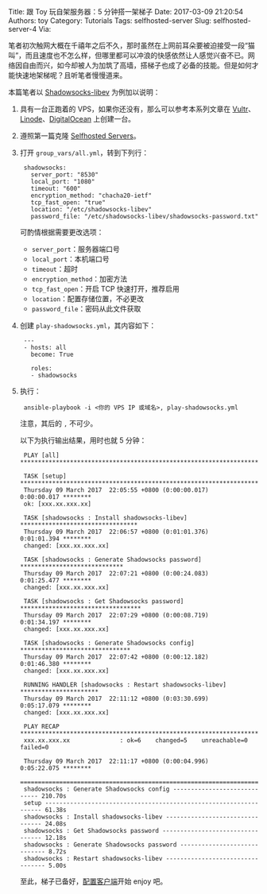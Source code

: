 Title: 跟 Toy 玩自架服务器：5 分钟搭一架梯子
Date: 2017-03-09 21:20:54
Authors: toy
Category: Tutorials
Tags: selfhosted-server
Slug: selfhosted-server-4
Via: 

笔者初次触网大概在千禧年之后不久，那时虽然在上网前耳朵要被迫接受一段“猫叫”，而且速度也不怎么样，但哪里都可以冲浪的快感依然让人感觉兴奋不已。网络因自由而兴，如今却被人为加筑了高墙，搭梯子也成了必备的技能。但是如何才能快速地架梯呢？且听笔者慢慢道来。

<!-- PELICAN_END_SUMMARY -->

本篇笔者以 [Shadowsocks-libev][1] 为例加以说明：

1. 具有一台正跑着的 VPS，如果你还没有，那么可以参考本系列文章在 [Vultr][2]、[Linode][3]、[DigitalOcean][4] 上创建一台。

2. 遵照第一篇克隆 [Selfhosted Servers][5]。

3. 打开 `group_vars/all.yml`，转到下列行：

        shadowsocks:
          server_port: "8530"
          local_port: "1080"
          timeout: "600"
          encryption_method: "chacha20-ietf"
          tcp_fast_open: "true"
          location: "/etc/shadowsocks-libev"
          password_file: "/etc/shadowsocks-libev/shadowsocks-password.txt"

    可酌情根据需要更改选项：

    + `server_port`：服务器端口号
    + `local_port`：本机端口号
    + `timeout`：超时
    + `encryption_method`：加密方法
    + `tcp_fast_open`：开启 TCP 快速打开，推荐启用
    + `location`：配置存储位置，不必更改
    + `password_file`：密码从此文件获取

4. 创建 `play-shadowsocks.yml`，其内容如下：

        ---
        - hosts: all
          become: True

          roles:
          - shadowsocks

5. 执行：

        ansible-playbook -i <你的 VPS IP 或域名>, play-shadowsocks.yml

    注意，其后的 `,` 不可少。

    以下为执行输出结果，用时也就 5 分钟：

        PLAY [all] *********************************************************************

        TASK [setup] *******************************************************************
        Thursday 09 March 2017  22:05:55 +0800 (0:00:00.017)       0:00:00.017 ********
        ok: [xxx.xx.xxx.xx]

        TASK [shadowsocks : Install shadowsocks-libev] *********************************
        Thursday 09 March 2017  22:06:57 +0800 (0:01:01.376)       0:01:01.394 ********
        changed: [xxx.xx.xxx.xx]

        TASK [shadowsocks : Generate Shadowsocks password] *****************************
        Thursday 09 March 2017  22:07:21 +0800 (0:00:24.083)       0:01:25.477 ********
        changed: [xxx.xx.xxx.xx]

        TASK [shadowsocks : Get Shadowsocks password] **********************************
        Thursday 09 March 2017  22:07:29 +0800 (0:00:08.719)       0:01:34.197 ********
        changed: [xxx.xx.xxx.xx]

        TASK [shadowsocks : Generate Shadowsocks config] *******************************
        Thursday 09 March 2017  22:07:42 +0800 (0:00:12.182)       0:01:46.380 ********
        changed: [xxx.xx.xxx.xx]

        RUNNING HANDLER [shadowsocks : Restart shadowsocks-libev] **********************
        Thursday 09 March 2017  22:11:12 +0800 (0:03:30.699)       0:05:17.079 ********
        changed: [xxx.xx.xxx.xx]

        PLAY RECAP *********************************************************************
        xxx.xx.xxx.xx              : ok=6    changed=5    unreachable=0    failed=0

        Thursday 09 March 2017  22:11:17 +0800 (0:00:04.996)       0:05:22.075 ********
        ===============================================================================
        shadowsocks : Generate Shadowsocks config ----------------------------- 210.70s
        setup ------------------------------------------------------------------ 61.38s
        shadowsocks : Install shadowsocks-libev -------------------------------- 24.08s
        shadowsocks : Get Shadowsocks password --------------------------------- 12.18s
        shadowsocks : Generate Shadowsocks password ----------------------------- 8.72s
        shadowsocks : Restart shadowsocks-libev --------------------------------- 5.00s

    至此，梯子已备好，[配置客户端][6]开始 enjoy 吧。

[1]: https://github.com/shadowsocks/shadowsocks-libev/
[2]: https://linuxtoy.org/archives/selfhosted-server-1.html
[3]: https://linuxtoy.org/archives/selfhosted-server-2.html
[4]: https://linuxtoy.org/archives/selfhosted-server-3.html
[5]: https://github.com/xuxiaodong/selfhosted-server
[6]: https://shadowsocks.org/en/config/quick-guide.html
